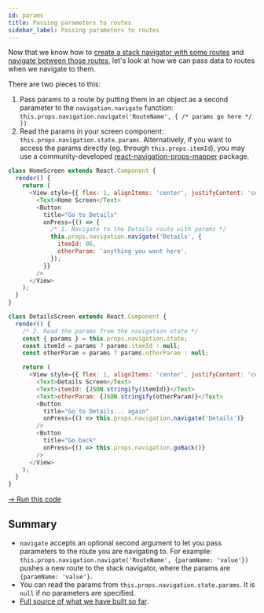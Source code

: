 ```yaml
---
id: params
title: Passing parameters to routes
sidebar_label: Passing parameters to routes
---
```


Now that we know how to [create a stack navigator with some routes](/docs/hello-react-navigation.html) and [navigate between those routes](/docs/navigating.html), let's look at how we can pass data to routes when we navigate to them.

There are two pieces to this:

1. Pass params to a route by putting them in an object as a second parameter to the `navigation.navigate` function: `this.props.navigation.navigate('RouteName', { /* params go here */ })`
2. Read the params in your screen component: `this.props.navigation.state.params`. Alternatively, if you want to access the params directly (eg. through `this.props.itemId`), you may use a community-developed [react-navigation-props-mapper](https://github.com/vonovak/react-navigation-props-mapper) package.

```js
class HomeScreen extends React.Component {
  render() {
    return (
      <View style={{ flex: 1, alignItems: 'center', justifyContent: 'center' }}>
        <Text>Home Screen</Text>
        <Button
          title="Go to Details"
          onPress={() => {
            /* 1. Navigate to the Details route with params */
            this.props.navigation.navigate('Details', {
              itemId: 86,
              otherParam: 'anything you want here',
            });
          }}
        />
      </View>
    );
  }
}

class DetailsScreen extends React.Component {
  render() {
    /* 2. Read the params from the navigation state */
    const { params } = this.props.navigation.state;
    const itemId = params ? params.itemId : null;
    const otherParam = params ? params.otherParam : null;

    return (
      <View style={{ flex: 1, alignItems: 'center', justifyContent: 'center' }}>
        <Text>Details Screen</Text>
        <Text>itemId: {JSON.stringify(itemId)}</Text>
        <Text>otherParam: {JSON.stringify(otherParam)}</Text>
        <Button
          title="Go to Details... again"
          onPress={() => this.props.navigation.navigate('Details')}
        />
        <Button
          title="Go back"
          onPress={() => this.props.navigation.goBack()}
        />
      </View>
    );
  }
}
```

<a href="https://snack.expo.io/@react-navigation/navigate-with-params" target="blank" class="run-code-button">&rarr; Run this code</a>

## Summary

- `navigate` accepts an optional second argument to let you pass parameters to the route you are navigating to. For example: `this.props.navigation.navigate('RouteName', {paramName: 'value'})` pushes a new route to the stack navigator, where the params are `{paramName: 'value'}`.
- You can read the params from `this.props.navigation.state.params`. It is `null` if no parameters are specified.
- [Full source of what we have built so far](https://snack.expo.io/@react-navigation/navigate-with-params).
